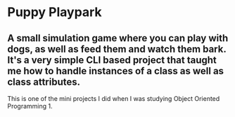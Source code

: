 # Puppy Playpark
A small simulation game where you can play with dogs, as well as feed them and watch them bark.
It's a very simple CLI based project that taught me how to handle instances of a class as well as class attributes.
----
This is one of the mini projects I did when I was studying Object Oriented Programming 1.

